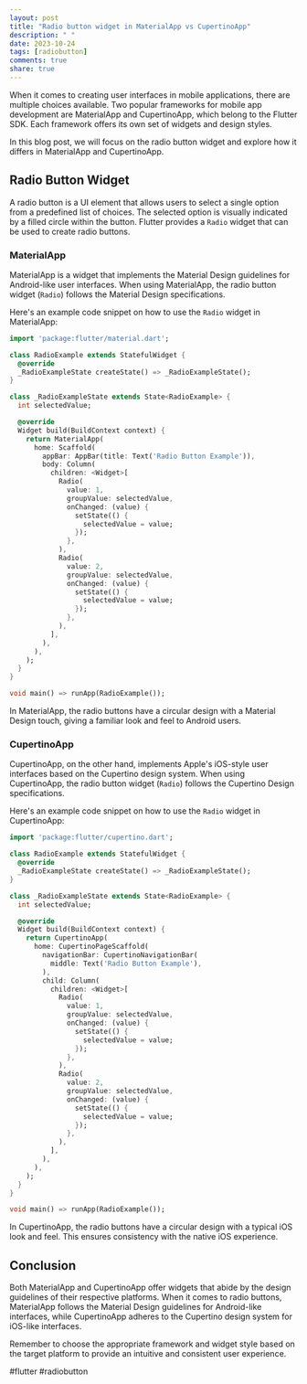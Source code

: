 ```yaml
---
layout: post
title: "Radio button widget in MaterialApp vs CupertinoApp"
description: " "
date: 2023-10-24
tags: [radiobutton]
comments: true
share: true
---
```


When it comes to creating user interfaces in mobile applications, there are multiple choices available. Two popular frameworks for mobile app development are MaterialApp and CupertinoApp, which belong to the Flutter SDK. Each framework offers its own set of widgets and design styles.

In this blog post, we will focus on the radio button widget and explore how it differs in MaterialApp and CupertinoApp.

## Radio Button Widget

A radio button is a UI element that allows users to select a single option from a predefined list of choices. The selected option is visually indicated by a filled circle within the button. Flutter provides a `Radio` widget that can be used to create radio buttons.

### MaterialApp

MaterialApp is a widget that implements the Material Design guidelines for Android-like user interfaces. When using MaterialApp, the radio button widget (`Radio`) follows the Material Design specifications.

Here's an example code snippet on how to use the `Radio` widget in MaterialApp:

```dart
import 'package:flutter/material.dart';

class RadioExample extends StatefulWidget {
  @override
  _RadioExampleState createState() => _RadioExampleState();
}

class _RadioExampleState extends State<RadioExample> {
  int selectedValue;

  @override
  Widget build(BuildContext context) {
    return MaterialApp(
      home: Scaffold(
        appBar: AppBar(title: Text('Radio Button Example')),
        body: Column(
          children: <Widget>[
            Radio(
              value: 1,
              groupValue: selectedValue,
              onChanged: (value) {
                setState(() {
                  selectedValue = value;
                });
              },
            ),
            Radio(
              value: 2,
              groupValue: selectedValue,
              onChanged: (value) {
                setState(() {
                  selectedValue = value;
                });
              },
            ),
          ],
        ),
      ),
    );
  }
}

void main() => runApp(RadioExample());
```

In MaterialApp, the radio buttons have a circular design with a Material Design touch, giving a familiar look and feel to Android users.

### CupertinoApp

CupertinoApp, on the other hand, implements Apple's iOS-style user interfaces based on the Cupertino design system. When using CupertinoApp, the radio button widget (`Radio`) follows the Cupertino Design specifications.

Here's an example code snippet on how to use the `Radio` widget in CupertinoApp:

```dart
import 'package:flutter/cupertino.dart';

class RadioExample extends StatefulWidget {
  @override
  _RadioExampleState createState() => _RadioExampleState();
}

class _RadioExampleState extends State<RadioExample> {
  int selectedValue;

  @override
  Widget build(BuildContext context) {
    return CupertinoApp(
      home: CupertinoPageScaffold(
        navigationBar: CupertinoNavigationBar(
          middle: Text('Radio Button Example'),
        ),
        child: Column(
          children: <Widget>[
            Radio(
              value: 1,
              groupValue: selectedValue,
              onChanged: (value) {
                setState(() {
                  selectedValue = value;
                });
              },
            ),
            Radio(
              value: 2,
              groupValue: selectedValue,
              onChanged: (value) {
                setState(() {
                  selectedValue = value;
                });
              },
            ),
          ],
        ),
      ),
    );
  }
}

void main() => runApp(RadioExample());
```

In CupertinoApp, the radio buttons have a circular design with a typical iOS look and feel. This ensures consistency with the native iOS experience.

## Conclusion

Both MaterialApp and CupertinoApp offer widgets that abide by the design guidelines of their respective platforms. When it comes to radio buttons, MaterialApp follows the Material Design guidelines for Android-like interfaces, while CupertinoApp adheres to the Cupertino design system for iOS-like interfaces.

Remember to choose the appropriate framework and widget style based on the target platform to provide an intuitive and consistent user experience.

#flutter #radiobutton